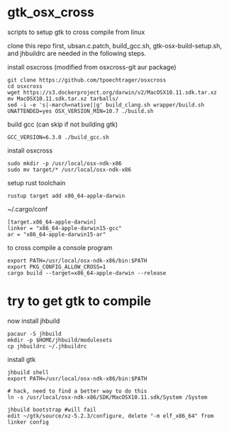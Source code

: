 # gtk_osx_cross
scripts to setup gtk to cross compile from linux

clone this repo first, ubsan.c.patch, build_gcc.sh, gtk-osx-build-setup.sh, and jhbuildrc are needed in the following steps.

install osxcross (modified from osxcross-git aur package)

    git clone https://github.com/tpoechtrager/osxcross
    cd osxcross
    wget https://s3.dockerproject.org/darwin/v2/MacOSX10.11.sdk.tar.xz
    mv MacOSX10.11.sdk.tar.xz tarballs/
    sed -i -e 's|-march=native||g' build_clang.sh wrapper/build.sh
    UNATTENDED=yes OSX_VERSION_MIN=10.7 ./build.sh

build gcc (can skip if not building gtk)

    GCC_VERSION=6.3.0 ./build_gcc.sh

install osxcross

    sudo mkdir -p /usr/local/osx-ndk-x86
    sudo mv target/* /usr/local/osx-ndk-x86

setup rust toolchain

    rustup target add x86_64-apple-darwin

~/.cargo/conf

    [target.x86_64-apple-darwin]
    linker = "x86_64-apple-darwin15-gcc"
    ar = "x86_64-apple-darwin15-ar"

to cross compile a console program

    export PATH=/usr/local/osx-ndk-x86/bin:$PATH
    export PKG_CONFIG_ALLOW_CROSS=1
    cargo build --target=x86_64-apple-darwin --release

# try to get gtk to compile

now install jhbuild

    pacaur -S jhbuild
    mkdir -p $HOME/jhbuild/modulesets
    cp jhbuildrc ~/.jhbuildrc    

install gtk

    jhbuild shell
    export PATH=/usr/local/osx-ndk-x86/bin:$PATH
    
    # hack, need to find a better way to do this
    ln -s /usr/local/osx-ndk-x86/SDK/MacOSX10.11.sdk/System /System
    
    jhbuild bootstrap #will fail
    edit ~/gtk/source/xz-5.2.3/configure, delete "-m elf_x86_64" from linker config
